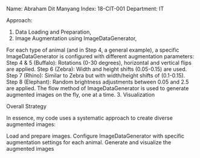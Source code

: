 Name: Abraham Dit Manyang
Index: 18-CIT-001
Department: IT

Approach:

1. Data Loading and Preparation,
2. Image Augmentation using ImageDataGenerator,

For each type of animal (and in Step 4, a general example), a specific ImageDataGenerator is configured with different augmentation parameters:
Step 4 & 5 (Buffalo): Rotations (0-30 degrees), horizontal and vertical flips are applied.
Step 6 (Zebra): Width and height shifts (0.05-0.15) are used.
Step 7 (Rhino): Similar to Zebra but with width/height shifts of (0.1-0.15).
Step 8 (Elephant): Random brightness adjustments between 0.05 and 2.5 are applied.
The flow method of ImageDataGenerator is used to generate augmented images on the fly, one at a time.
3. Visualization



  Overall Strategy

In essence, my code uses a systematic approach to create diverse augmented images:

Load and prepare images.
Configure ImageDataGenerator with specific augmentation settings for each animal.
Generate and visualize the augmented images
<!---
ditmanyangkajang-gith/ditmanyangkajang-gith is a ✨ special ✨ repository because its `README.md` (this file) appears on your GitHub profile.
You can click the Preview link to take a look at your changes.
--->
